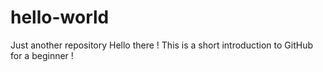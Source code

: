 # hello-world
Just another repository
Hello there ! This is a short introduction to GitHub for a beginner ! 
